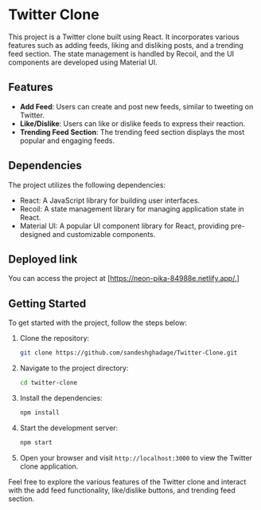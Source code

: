 # Twitter Clone

This project is a Twitter clone built using React. It incorporates various features such as adding feeds, liking and disliking posts, and a trending feed section. The state management is handled by Recoil, and the UI components are developed using Material UI.

## Features

- **Add Feed**: Users can create and post new feeds, similar to tweeting on Twitter.
- **Like/Dislike**: Users can like or dislike feeds to express their reaction.
- **Trending Feed Section**: The trending feed section displays the most popular and engaging feeds.

## Dependencies

The project utilizes the following dependencies:

- React: A JavaScript library for building user interfaces.
- Recoil: A state management library for managing application state in React.
- Material UI: A popular UI component library for React, providing pre-designed and customizable components.

## Deployed link 

You can access the project at [https://neon-pika-84988e.netlify.app/.]

## Getting Started

To get started with the project, follow the steps below:

1. Clone the repository:

   ```bash
   git clone https://github.com/sandeshghadage/Twitter-Clone.git
   ```

2. Navigate to the project directory:

   ```bash
   cd twitter-clone
   ```

3. Install the dependencies:

   ```bash
   npm install
   ```

4. Start the development server:

   ```bash
   npm start
   ```

5. Open your browser and visit `http://localhost:3000` to view the Twitter clone application.

Feel free to explore the various features of the Twitter clone and interact with the add feed functionality, like/dislike buttons, and trending feed section.
